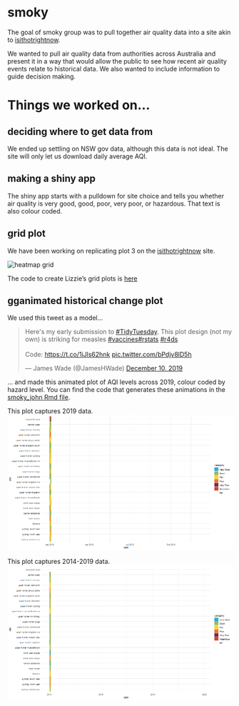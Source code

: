 
<!-- README.md is generated from README.Rmd. Please edit that file -->

# smoky

<!-- badges: start -->

<!-- badges: end -->

The goal of smoky group was to pull together air quality data into a
site akin to [isithotrightnow](https://isithotrightnow.com/).

We wanted to pull air quality data from authorities across Australia and
present it in a way that would allow the public to see how recent air
quality events relate to historical data. We also wanted to include
information to guide decision making.

# Things we worked on…

## deciding where to get data from

We ended up settling on NSW gov data, although this data is not ideal.
The site will only let us download daily average AQI.

## making a shiny app

The shiny app starts with a pulldown for site choice and tells you
whether air quality is very good, good, poor, very poor, or hazardous.
That text is also colour coded.

## grid plot

We have been working on replicating plot 3 on the
[isithotrightnow](https://isithotrightnow.com/) site.

![heatmap grid](https://isithotrightnow.com/output/066062/heatmap.png)

The code to create Lizzie’s grid plots is [here](/R/grid_plot.R)

## gganimated historical change plot

We used this tweet as a model…

<blockquote class="twitter-tweet">

<p lang="en" dir="ltr">

Here's my early submission to
<a href="https://twitter.com/hashtag/TidyTuesday?src=hash&amp;ref_src=twsrc%5Etfw">\#TidyTuesday</a>.
This plot design (not my own) is striking for measles
<a href="https://twitter.com/hashtag/vaccines?src=hash&amp;ref_src=twsrc%5Etfw">\#vaccines</a><a href="https://twitter.com/hashtag/rstats?src=hash&amp;ref_src=twsrc%5Etfw">\#rstats</a>
<a href="https://twitter.com/hashtag/r4ds?src=hash&amp;ref_src=twsrc%5Etfw">\#r4ds</a><br><br>Code:
<a href="https://t.co/1iJls62hnk">https://t.co/1iJls62hnk</a>
<a href="https://t.co/bPdjv8lD5h">pic.twitter.com/bPdjv8lD5h</a>

</p>

— James Wade (@JamesHWade)
<a href="https://twitter.com/JamesHWade/status/1204223471519256577?ref_src=twsrc%5Etfw">December
10,
2019</a>

</blockquote>

<script async src="https://platform.twitter.com/widgets.js" charset="utf-8"></script>

… and made this animated plot of AQI levels across 2019, colour coded by
hazard level. You can find the code that generates these animations in
the [smoky\_john Rmd file](smoky_john2.Rmd).

This plot captures 2019 data. ![](aqi_nsw.gif)

This plot captures 2014-2019 data. ![](aqi_nsw_since2014.gif)

